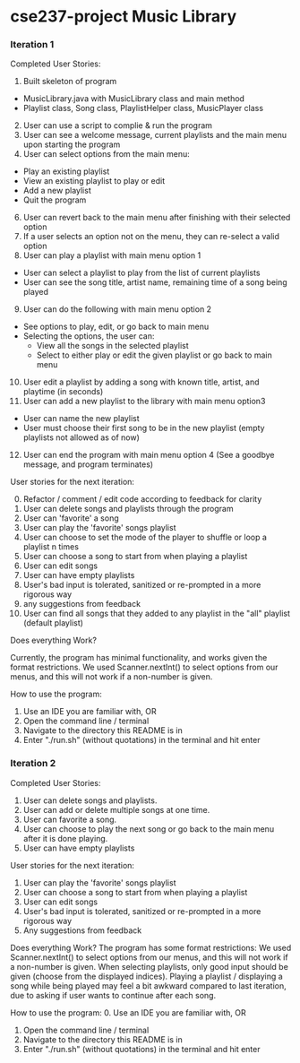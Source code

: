 # cse237-project Music Library

### Iteration 1
Completed User Stories:

1. Built skeleton of program 
  - MusicLibrary.java with MusicLibrary class and main method 
  - Playlist class, Song class, PlaylistHelper class, MusicPlayer class
2. User can use a script to complie & run the program
3. User can see a welcome message, current playlists and the main menu upon starting the program
5. User can select options from the main menu:
  - Play an existing playlist
  - View an existing playlist to play or edit
  - Add a new playlist
  - Quit the program
6. User can revert back to the main menu after finishing with their selected option
7. If a user selects an option not on the menu, they can re-select a valid option
8. User can play a playlist with main menu option 1
  - User can select a playlist to play from the list of current playlists
  - User can see the song title, artist name, remaining time of a song being played 
9. User can do the following with main menu option 2
  - See options to play, edit, or go back to main menu
  - Selecting the options, the user can:
    - View all the songs in the selected playlist
    - Select to either play or edit the given playlist or go back to main menu
10. User edit a playlist by adding a song with known title, artist, and playtime (in seconds)
11. User can add a new playlist to the library with main menu option3
  - User can name the new playlist
  - User must choose their first song to be in the new playlist (empty playlists not allowed as of now)
12. User can end the program with main menu option 4 (See a goodbye message, and program terminates)

User stories for the next iteration:

0. Refactor / comment / edit code according to feedback for clarity
1. User can delete songs and playlists through the program
2. User can 'favorite' a song
3. User can play the 'favorite' songs playlist
4. User can choose to set the mode of the player to shuffle or loop a playlist n times
5. User can choose a song to start from when playing a playlist
6. User can edit songs
7. User can have empty playlists
8. User's bad input is tolerated, sanitized or re-prompted in a more rigorous way
9. any suggestions from feedback
10. User can find all songs that they added to any playlist in the "all" playlist (default playlist)

Does everything Work?

Currently, the program has minimal functionality, and works given the format restrictions.
We used Scanner.nextInt() to select options from our menus, and this will not work if a non-number is given.

How to use the program:

1. Use an IDE you are familiar with, 
OR
2. Open the command line / terminal
3. Navigate to the directory this README is in
4. Enter "./run.sh" (without quotations) in the terminal and hit enter


### Iteration 2
Completed User Stories:
1. User can delete songs and playlists.
2. User can add or delete multiple songs at one time.
3. User can favorite a song.
4. User can choose to play the next song or go back to the main menu after it is done playing. 
5. User can have empty playlists

User stories for the next iteration:
1. User can play the 'favorite' songs playlist
2. User can choose a song to start from when playing a playlist
3. User can edit songs
4. User's bad input is tolerated, sanitized or re-prompted in a more rigorous way
5. Any suggestions from feedback

Does everything Work?
The program has some format restrictions: 
We used Scanner.nextInt() to select options from our menus, and this will not work if a non-number is given.
When selecting playlists, only good input should be given (choose from the displayed indices).
Playing a playlist / displaying a song while being played may feel a bit awkward compared to last iteration,
due to asking if user wants to continue after each song.

How to use the program:
0. Use an IDE you are familiar with, 
OR
1. Open the command line / terminal
2. Navigate to the directory this README is in
3. Enter "./run.sh" (without quotations) in the terminal and hit enter
